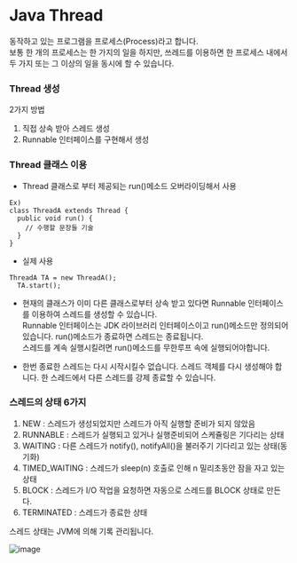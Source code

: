  # Java Thread  
동작하고 있는 프로그램을 프로세스(Process)라고 합니다.  
보통 한 개의 프로세스는 한 가지의 일을 하지만, 쓰레드를 이용하면 한 프로세스 내에서 두 가지 또는 그 이상의 일을 동시에 할 수 있습니다.

### Thread 생성  
 2가지 방법  
 1. 직접 상속 받아 스레드 생성
 2. Runnable 인터페이스를 구현해서 생성

### Thread 클래스 이용  
- Thread 클래스로 부터 제공되는 run()메소드 오버라이딩해서 사용  

``` 
Ex)  
class ThreadA extends Thread {
  public void run() {
    // 수행할 문장들 기술
  }
}
``` 
- 실제 사용  
``` 
ThreadA TA = new ThreadA();  
  TA.start();
``` 
  
- 현재의 클래스가 이미 다른 클래스로부터 상속 받고 있다면 Runnable 인터페이스를 이용하여 스레드를 생성할 수 있습니다.  
Runnable 인터페이스는 JDK 라이브러리 인터페이스이고 run()메소드만 정의되어 있습니다. run()메소드가 종료하면 스레드는 종료됩니다.  
스레드를 계속 실행시킬려면 run()메소드를 무한루프 속에 실행되어야합니다. 

- 한번 종료한 스레드는 다시 시작시킬수 없습니다. 스레드 객체를 다시 생성해야 합니다. 한 스레드에서 다른 스레드를 강제 종료할 수 있습니다. 

  
 ### 스레드의 상태 6가지  
 1. NEW : 스레드가 생성되었지만 스레드가 아직 실행할 준비가 되지 않았음
 2. RUNNABLE : 스레드가 실행되고 있거나 실행준비되어 스케쥴링은 기다리는 상태
 3. WAITING : 다른 스레드가 notify(), notifyAll()을 불러주기 기다리고 있는 상태(동기화)
 4. TIMED_WAITING : 스레드가 sleep(n) 호출로 인해 n 밀리초동안 잠을 자고 있는 상태
 5. BLOCK : 스레드가 I/O 작업을 요청하면 자동으로 스레드를 BLOCK 상태로 만든다.
 6. TERMINATED : 스레드가 종료한 상태

스레드 상태는 JVM에 의해 기록 관리됩니다.

![image](https://user-images.githubusercontent.com/117807553/209504600-7fcd91b1-0102-495e-b378-5a4d8b869ba2.png)

